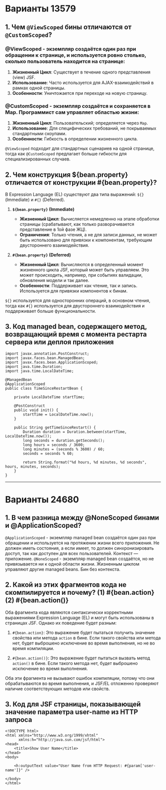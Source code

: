 # Варианты 13579

## 1. Чем `@ViewScoped` бины отличаются от `@CustomScoped`?

### @ViewScoped - экземпляр создаётся один раз при обращении к странице, и используется ровно столько, сколько пользователь находится на странице:

1. **Жизненный Цикл**: Существует в течение одного представления (view) JSF.
2. **Использование**: Часто используется для AJAX-взаимодействий в рамках одной страницы.
3. **Особенности**: Уничтожается при переходе на новую страницу.

### @CustomScoped - экземпляр создаётся и сохраняется в Map. Программист сам управляет областью жизни:

1. **Жизненный Цикл**: Пользовательский; определяется через `Map`.
2. **Использование**: Для специфических требований, не покрываемых стандартными скоупами.
3. **Особенности**: Гибкость в определении жизненного цикла.

`@ViewScoped` подходит для стандартных сценариев на одной странице, тогда как `@CustomScoped` предлагает больше гибкости для специализированных случаев.

## 2. Чем конструкция ${bean.property} отличается от конструкции #{bean.property}?

В Expression Language (EL) существуют два типа выражений: `${}` (Immediate) и `#{}` (Deferred).

1. **`${bean.property}` (Immediate)**
   - **Жизненный Цикл**: Вычисляется немедленно на этапе обработки страницы (срабатывают, как только разворачивается представление в 1ой фазе ЖЦ).
   - **Ограничения**: Только чтения, а не для записи данных, не может быть использовано для привязки к компонентам, требующим двустороннего взаимодействия.
   
2. **`#{bean.property}` (Deferred)**
   - **Жизненный Цикл**: Вычисляются в определенный момент жизненного цикла JSF, который может быть управляем. Это может происходить, например, при событиях валидации, обновления модели и так далее.
   - **Особенности**: Поддерживает как чтение, так и запись. Используется для привязки компонентов к бинам.

`${}` используется для односторонних операций, в основном чтения, тогда как `#{}` используется для двустороннего взаимодействия и поддерживает больше функциональности.

## 3. Код managed bean, содержащего метод, возвращающий время с момента рестарта сервера или деплоя приложения
```
import javax.annotation.PostConstruct;
import javax.faces.bean.ManagedBean;
import javax.faces.bean.ApplicationScoped;
import java.time.Duration;
import java.time.LocalDateTime;

@ManagedBean
@ApplicationScoped
public class TimeSinceRestartBean {

    private LocalDateTime startTime;

    @PostConstruct
    public void init() {
        startTime = LocalDateTime.now();
    }

    public String getTimeSinceRestart() {
        Duration duration = Duration.between(startTime, LocalDateTime.now());
        long seconds = duration.getSeconds();
        long hours = seconds / 3600;
        long minutes = (seconds % 3600) / 60;
        seconds = seconds % 60;

        return String.format("%d hours, %d minutes, %d seconds", hours, minutes, seconds);
    }
}
```
<hr>

# Варианты 24680

## 1. В чем разница между @NoneScoped бинами и @ApplicationScoped?

`@ApplicationScoped` - экземпляр managed bean создаётся один раз при обращении и используется на протяжении жизни всего приложения. Не должен иметь состояния, а если имеет, то должен синхронизировать доступ, так как доступен для всех пользователей. Контекст — приложение.
`@NoneScoped` - экземпляр managed bean создаётся, но не привязывается ни к одной области жизни. Жизненным циклом управляют другие managed beans. Бин без контекста.

## 2. Какой из этих фрагментов кода не скомпилируется и почему? (1) #{bean.action} (2) #{bean.action()}

Оба фрагмента кода являются синтаксически корректными выражениями Expression Language (EL) и могут быть использованы в страницах JSF. Однако их поведение будет разным:

1. `#{bean.action}`: Это выражение будет пытаться получить значение свойства или метода `action` в бине. Если такого свойства или метода нет, будет выброшено исключение во время выполнения, но не во время компиляции.
   
2. `#{bean.action()}`: Это выражение будет пытаться вызвать метод `action()` в бине. Если такого метода нет, будет выброшено исключение во время выполнения.

Оба эти фрагмента не вызывают ошибок компиляции, потому что они обрабатываются во время выполнения, и JSF/EL отложенно проверяют наличие соответствующих методов или свойств.


## 3. Код для JSF страницы, показывающей значение параметра user-name из HTTP запроса
```
<!DOCTYPE html>
<html xmlns="http://www.w3.org/1999/xhtml"
      xmlns:h="http://java.sun.com/jsf/html">
<head>
    <title>Show User Name</title>
</head>
<body>

    <h:outputText value="User Name from HTTP Request: #{param['user-name']}" />

</body>
</html>
```
